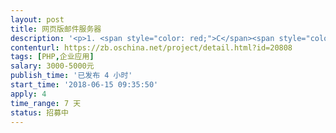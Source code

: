 ```yaml
---                
layout: post       
title: 网页版邮件服务器           
description: '<p>1. <span style="color: red;">C</span><span style="color: blue;">HINA</span><span style="color: red;">S</span><span style="color: blue;">IN</span> <span style="color: lime;">电子邮箱系统 </span><span style="color: windowtext;">为网页版本及中英文两个版本。</span></p><p>2. 用户注册账户，发送注册验证码到用户手机。</p><p>3. 忘计密码，找回密码发送验证码到用户手机。发送至下列国家。</p><p>新加坡、马来西亚、文莱、印尼、泰国、孟加拿、印度、韩国、日本、菲律宾、中国、香港、澳门、台湾、澳大利亚、新西兰、加拿大、美国、澳洲、越南、老挝、柬埔寨、缅甸、印度尼西亚、东帝汶、巴基斯坦、土耳其等等。</p><p><span style="color: windowtext;">4. 在用户账户展示出用户</span>注册时，所用的手机号码。此手机号码可更换或修改此手机号码绑定功能。在管理邮件后台<span style="color: windowtext;">展示出用户对应的</span>手机号码。如用户更换或修改此手机号码相应的自动更换。</p><p><span style="color: windowtext;">5. 邮箱系统的结构功能与雅虎邮箱相似。是表示用户</span>注册/登陆<span style="color: windowtext;">邮箱</span>账户及找回密码等页面<span style="color: windowtext;">与雅虎邮箱页面相似。其他</span>登陆后的页面及功能配制由乙方<span style="color: windowtext;">邮箱系统及市面上常用的邮箱系统项目功能相同。</span></p><p><span style="color: windowtext;">6. 在</span>登陆页面中的图片由管理邮件后台中设置位置上传此图片，多次上传该图片及<span style="color: windowtext;">在</span>登陆页面中更换，上传超过两张以上或多张时，让所上传的图片动画形式展示。点击该图片时，设置进入该地址的某个网站页面浏览。</p><p><br></p><p class="ql-align-center"><span style="color: windowtext;">Copyright @ www.chinasin.com.sg All rights Reserved</span></p><p><br></p>'     
contenturl: https://zb.oschina.net/project/detail.html?id=20808      
tags: [PHP,企业应用]            
salary: 3000-5000元          
publish_time: '已发布 4 小时'         
start_time: '2018-06-15 09:35:50'           
apply: 4                   
time_range: 7 天              
status: 招募中                  
---                 
```

